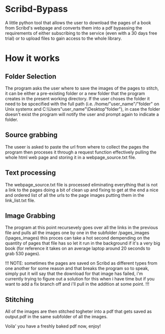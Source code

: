 # Scribd-Bypass
A little python tool that allows the user to download the pages of a book from Scribd's webpage and converts them into a pdf bypassing the requirements of either subscribing to the service (even with a 30 days free trial) or to upload files to gain access to the whole library.

# How it works

## Folder Selection 
The program asks the user where to save the images of the pages to stitch, it can be either a pre-existing folder or a new folder that the program creates in the present working directory.
If the user choses the folder it need to be spcecified with the full path (i.e. /home/"user_name"/"folder" on Unix systemx and C:\Users\"user_name"\Desktop\"folder"), in case the folder doesn't exist the program will notify the user and prompt again to indicate a folder.

## Source grabbing
The useer is asked to paste the url from where to collect the pages the program then proceses it through a request function effectively pulling the whole html web page and storing it in a webpage_source.txt file.

## Text processing
The webpage_source.txt file is processed eliminating everything that is not a link to the pages doing a bit of clean up and fixing to get at the end a nice and ordered list of all the urls to the page images putting them in the link_list.txt file.

## Image Grabbing
The program at this point recursevely goes over all the links in the previous file and pulls all the images one by one in the subfolder /pages_images (\pages_images) this proces can take a hot second dempending on the quantity of pages that file has so let it run in the background if it's a very big book (for reference it takes on an average laptop around 20 seconds to grab 530 pages).

!!!
NOTE: sometimes the pages are saved on Scribd as different types from one another for some reason and that breaks the program so to speak, simply put it will say that the download for that image has failed, i'm currently trying to figure out a solution for this when i have time but if you want to add a fix branch off and i'll pull in the addition at some point.
!!!

## Stitching
All of the images are then stitched togheter into a pdf that gets saved as output.pdf in the same subfolder of all the images.

Voila' you have a freshly baked pdf now, enjoy!
